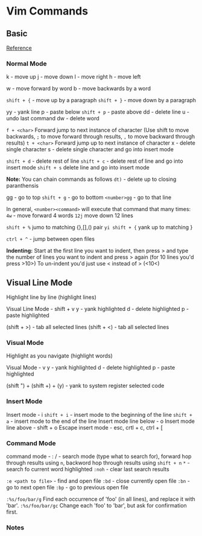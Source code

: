 # Vim Commands

## Basic

[Reference](https://missing.csail.mit.edu/2020/editors/) 

### Normal Mode
k - move up
j - move down
l - move right
h - move left

w - move forward by word
b - move backwards by a word

`shift + {` -  move up by a paragraph
`shift + }` - move down by a paragraph

yy - yank line
p - paste below
`shift + p` - paste above
dd - delete line 
u - undo last command
dw - delete word

`f + <char>` Forward jump to next instance of character (Use shift to move backwards, `;` to move forward through results, `,` to move backward through results)
`t + <char>`  Forward jump up to next instance of character 
x - delete single character 
s - delete single character and go into insert mode

`shift + d` - delete rest of line
`shift + c` - delete rest of line and go into insert mode
`shift + s` delete line and go into insert mode

**Note:** You can chain commands as follows
`dt)` - delete up to closing paranthensis

gg - go to top
`shift + g` - go to bottom
`<number>gg` - go to that line

In general, `<number><command>` will execute that command that many times:
`4w` - move forward 4 words
`12j` move down 12 lines

`shift + %` jumo to matching {},[],() pair
`yi shift + {` yank up to matching }

`ctrl + ^` - jump between open files

**Indenting:**
Start at the first line you want to indent, then press > and type the number of lines you want to indent and press > again (for 10 lines you'd press >10>) To un-indent you'd just use < instead of > (<10<)

## Visual Line Mode 
Highlight line by line (highlight lines)

Visual Line Mode - shift + v
y - yank highlighted
d - delete highlighted 
p - paste highlighted

(shift + >) - tab all selected lines
(shift + <) - tab all selected lines

### Visual Mode
Highlight as you navigate (highlight words)

Visual Mode - v
y - yank highlighted
d - delete highlighted 
p - paste highlighted

(shift ") + (shift +) + (y) - yank to system register selected code 

### Insert Mode
Insert mode - i
`shift + i`  - insert mode to the beginning of the line
`shift + a`  - insert mode to the end of the line
Insert mode line below - o
Insert mode line above - shift + o
Escape insert mode - esc, crtl + c, ctrl + [ 

### Command Mode
command mode - :
/ - search mode (type what to search for), forward hop through results using `n`, backword hop through results using `shift + n`
`*` - search fo current word highlighted
`:noh` - clear last search results

`:e <path to file>` - find and open file
`:bd` - close currently open file
`:bn` - go to next open file
`:bp` - go to previous open file

`:%s/foo/bar/g`
Find each occurrence of 'foo' (in all lines), and replace it with 'bar'.
`:%s/foo/bar/gc`
Change each 'foo' to 'bar', but ask for confirmation first.

### Notes
